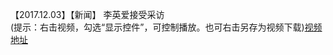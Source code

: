 【2017.12.03】【新闻】 李英爱接受采访          
(提示：右击视频，勾选“显示控件”，可控制播放。也可右击另存为视频下载)[视频地址](https://video.h5.weibo.cn/1034:4365659573036346/4365659871592637)

